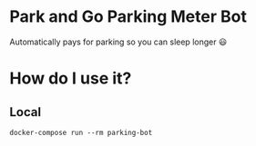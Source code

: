 # Park and Go Parking Meter Bot

Automatically pays for parking so you can sleep longer 😃

# How do I use it?

## Local

`docker-compose run --rm parking-bot`
